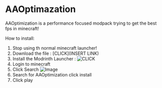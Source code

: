 # AAOptimazation
AAOptimization is a performance focused modpack trying to get the best fps in minecraft!

How to install:

1) Stop using th normal minecraft launcher!
2) Download the file : [CLICK](INSERT LINK)
3) Install the Modrinth Launcher : ![CLICK](https://modrinth.com/app)
4) Login to minecraft
5) Click Search ![Image](https://tinypic.host/images/2023/09/01/Screenshot-2023-09-01-141808.png)
6) Search for AAOptimization click install
7) Click play
 
